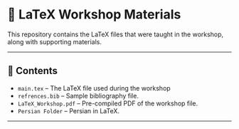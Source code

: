 # 📘 LaTeX Workshop Materials

This repository contains the LaTeX files that were taught in the workshop, along with supporting materials.

---

## 📂 Contents
- `main.tex` – The LaTeX file used during the workshop
- `refrences.bib` – Sample bibliography file.
- `LaTeX_Workshop.pdf` – Pre-compiled PDF of the workshop file.
- `Persian Folder` – Persian in LaTeX.


---


